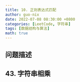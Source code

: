 ```yaml
---
title: 10. 正则表达式匹配
author: guo-nix
date: 2022-07-08 08:30:00 +0800
categories: [LeetCode, 字符串]
tags: [数据结构与算法]  
math: true
---
```


## 问题描述
## 43. 字符串相乘